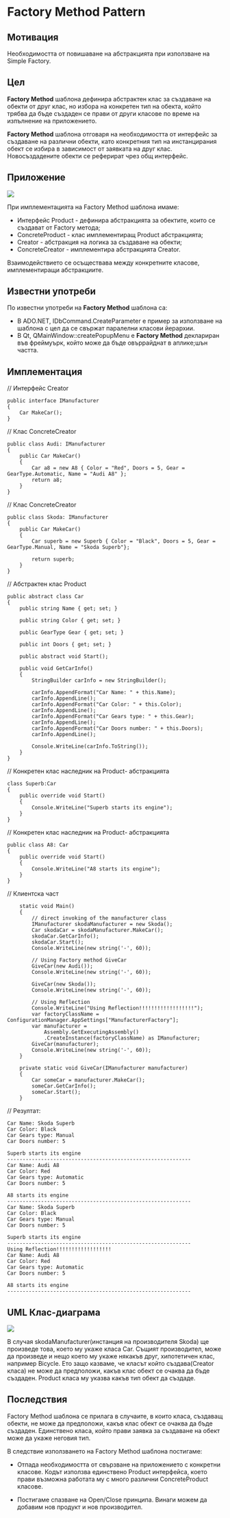 # Factory Method Pattern

## Мотивация

Необходимостта от повишаване на абстракцията при използване на Simple Factory.

## Цел

**Factory Method** шаблона дефинира абстрактен клас за създаване на обекти от друг клас, но избора на конкретен тип на обекта, който трябва да бъде създаден се прави от други класове по време на изпълнение на приложението.

**Factory Method** шаблона отговаря на необходимостта от интерфейс за създаване на различни обекти, като конкретния тип на инстанцирания обект се избира в зависимост от заявката на друг клас. Новосъздадените обекти се реферират чрез общ интерфейс.

## Приложение

![](FactoryMethodClassDiagram.png)

При имплементацията на Factory Method шаблона имаме:

* Интерфейс Product - дефинира абстракцията за обектите, които се създават от Factory метода;
* ConcreteProduct - клас имплементиращ Product абстракцията;
* Creator - абстракция на логика за създаване на обекти;
* ConcreteCreator - имплементира абстракцията Creator.

Взаимодействието се осъществава между конкретните класове, имплементиращи абстракциите.


## Известни употреби

По известни употреби на **Factory Method** шаблона са:

* В ADO.NET, IDbCommand.CreateParameter е пример за използване на шаблона с цел да се свържат паралелни класови йерархии.
* В Qt, QMainWindow::createPopupMenu е  **Factory Method** деклариран във фреймуърк, който може да бъде овъррайднат в аплике;шън частта.

## Имплементация

// Интерфейс Creator

	public interface IManufacturer
    {
        Car MakeCar();
    }

// Клас ConcreteCreator

	public class Audi: IManufacturer
    {
        public Car MakeCar()
        {
            Car a8 = new A8 { Color = "Red", Doors = 5, Gear = GearType.Automatic, Name = "Audi A8" };
            return a8;
        }
    }

// Клас ConcreteCreator

	public class Skoda: IManufacturer
    {
        public Car MakeCar()
        {
            Car superb = new Superb { Color = "Black", Doors = 5, Gear = GearType.Manual, Name = "Skoda Superb"};

            return superb;
        }
    }

// Абстрактен клас Product

	public abstract class Car
    {
        public string Name { get; set; }

        public string Color { get; set; }

        public GearType Gear { get; set; }

        public int Doors { get; set; }

        public abstract void Start();

        public void GetCarInfo()
        {
            StringBuilder carInfo = new StringBuilder();

            carInfo.AppendFormat("Car Name: " + this.Name);
            carInfo.AppendLine();
            carInfo.AppendFormat("Car Color: " + this.Color);
            carInfo.AppendLine();
            carInfo.AppendFormat("Car Gears type: " + this.Gear);
            carInfo.AppendLine();
            carInfo.AppendFormat("Car Doors number: " + this.Doors);
            carInfo.AppendLine();

            Console.WriteLine(carInfo.ToString());
        }
    }

// Конкретен клас наследник на Product- абстракцията

	class Superb:Car
    {
        public override void Start()
        {
            Console.WriteLine("Superb starts its engine");
        }
    }

// Конкретен клас наследник на Product- абстракцията

	public class A8: Car
    {
        public override void Start()
        {
            Console.WriteLine("A8 starts its engine");
        }
    }

// Клиентска част

        static void Main()
        {
            // direct invoking of the manufacturer class
            IManufacturer skodaManufacturer = new Skoda();
            Car skodaCar = skodaManufacturer.MakeCar();
            skodaCar.GetCarInfo();
            skodaCar.Start();
            Console.WriteLine(new string('-', 60));

            // Using Factory method GiveCar
            GiveCar(new Audi());
            Console.WriteLine(new string('-', 60));

            GiveCar(new Skoda());
            Console.WriteLine(new string('-', 60));

            // Using Reflection
            Console.WriteLine("Using Reflection!!!!!!!!!!!!!!!!!!");
            var factoryClassName = ConfigurationManager.AppSettings["ManufacturerFactory"];
            var manufacturer =
                Assembly.GetExecutingAssembly()
                .CreateInstance(factoryClassName) as IManufacturer;
            GiveCar(manufacturer);
            Console.WriteLine(new string('-', 60));
        }

        private static void GiveCar(IManufacturer manufacturer)
        {
            Car someCar = manufacturer.MakeCar();
            someCar.GetCarInfo();
            someCar.Start();
        }

// Резултат:

	Car Name: Skoda Superb
	Car Color: Black
	Car Gears type: Manual
	Car Doors number: 5
	
	Superb starts its engine
	------------------------------------------------------------
	Car Name: Audi A8
	Car Color: Red
	Car Gears type: Automatic
	Car Doors number: 5
	
	A8 starts its engine
	------------------------------------------------------------
	Car Name: Skoda Superb
	Car Color: Black
	Car Gears type: Manual
	Car Doors number: 5
	
	Superb starts its engine
	------------------------------------------------------------
	Using Reflection!!!!!!!!!!!!!!!!!!
	Car Name: Audi A8
	Car Color: Red
	Car Gears type: Automatic
	Car Doors number: 5
	
	A8 starts its engine
	------------------------------------------------------------

## UML Клас-диаграма

![](FactoryMethod.png)

В случая skodaManufacturer(инстанция на производителя Skoda) ще произведе това, което му укаже класа Car. Същият производител, може да произведе и нещо което му укаже някакъв друг, хипотетичен клас, например Bicycle. Ето защо казваме, че класът който създава(Creator класа) не може да предположи, какъв клас обект се очаква да бъде създаден. Product класа му указва какъв тип обект да създаде.

## Последствия
Factory Method шаблона се прилага в случаите, в които класа, създаващ обекти, не може да предположи, какъв клас обект се очаква да бъде създаден. Единствено класа, който прави заявка за създаване на обект може да укаже неговия тип.

В следствие използването на Factory Method шаблона постигаме:

* Отпада необходимостта от свързване на приложението с конкретни класове. Кодът използва единствено Product интерфейса, което прави възможна работата му с много различни ConcreteProduct класове.

* Постигаме спазване на Open/Close принципа. Винаги можем да добавим нов продукт и нов производител.


